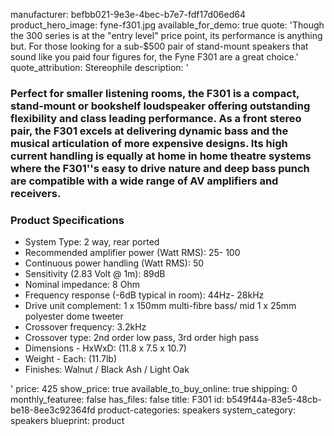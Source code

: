 manufacturer: befbb021-9e3e-4bec-b7e7-fdf17d06ed64
product_hero_image: fyne-f301.jpg
available_for_demo: true
quote: 'Though the 300 series is at the "entry level" price point, its performance is anything but. For those looking for a sub-$500 pair of stand-mount speakers that sound like you paid four figures for, the Fyne F301 are a great choice.'
quote_attribution: Stereophile
description: '<h3>Perfect for smaller listening rooms, the F301 is a compact, stand-mount or bookshelf loudspeaker offering outstanding flexibility and class leading performance. As a front stereo pair, the F301 excels at delivering dynamic bass and the musical articulation of more expensive designs. Its high current handling is equally at home in home theatre systems where the F301''s easy to drive nature and deep bass punch are compatible with a wide range of AV amplifiers and receivers.&nbsp;&nbsp;</h3><h3>Product Specifications</h3><ul><li>System Type: 2 way, rear ported</li><li>Recommended amplifier power (Watt RMS): 25- 100</li><li>Continuous power handling (Watt RMS): 50</li><li>Sensitivity (2.83 Volt @ 1m): 89dB</li><li>Nominal impedance: 8 Ohm</li><li>Frequency response (-6dB typical in room): 44Hz- 28kHz</li><li>Drive unit complement: 1 x 150mm multi-fibre bass/ mid 1 x 25mm polyester dome tweeter</li><li>Crossover frequency: 3.2kHz</li><li>Crossover type: 2nd order low pass, 3rd order high pass</li><li>Dimensions - HxWxD: (11.8 x 7.5 x 10.7)</li><li>Weight - Each: (11.7lb)</li><li>Finishes: Walnut / Black Ash / Light Oak</li></ul>'
price: 425
show_price: true
available_to_buy_online: true
shipping: 0
monthly_featuree: false
has_files: false
title: F301
id: b549f44a-83e5-48cb-be18-8ee3c92364fd
product-categories: speakers
system_category: speakers
blueprint: product
